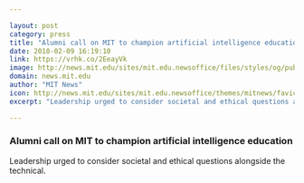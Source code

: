 ```yaml
---

layout: post
category: press
title: "Alumni call on MIT to champion artificial intelligence education"
date: 2018-02-09 16:19:10
link: https://vrhk.co/2EeayVk
image: http://news.mit.edu/sites/mit.edu.newsoffice/files/styles/og/public/images/2018/Feb_Inf_alums.jpg
domain: news.mit.edu
author: "MIT News"
icon: http://news.mit.edu/sites/mit.edu.newsoffice/themes/mitnews/favicon.ico
excerpt: "Leadership urged to consider societal and ethical questions alongside the technical."

---
```


### Alumni call on MIT to champion artificial intelligence education

Leadership urged to consider societal and ethical questions alongside the technical.